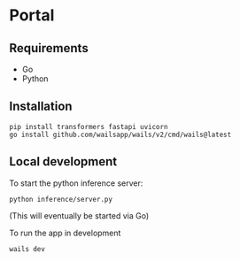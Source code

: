 # Portal

## Requirements
- Go
- Python

## Installation
```
pip install transformers fastapi uvicorn
go install github.com/wailsapp/wails/v2/cmd/wails@latest
```

## Local development

To start the python inference server:
```
python inference/server.py
```

(This will eventually be started via Go)

To run the app in development

```
wails dev
```
